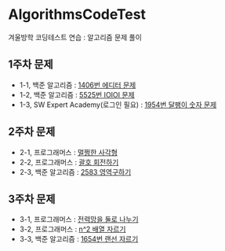 # AlgorithmsCodeTest
겨울방학 코딩테스트 연습 : 알고리즘 문제 풀이 </br>
## 1주차 문제
* 1-1, 백준 알고리즘  : [1406번 에디터 문제](https://www.acmicpc.net/problem/1406) </br>
* 1-2, 백준 알고리즘  : [5525번 IOIOI 문제](https://www.acmicpc.net/problem/5525) </br>
* 1-3, SW Expert Academy(로그인 필요) : [1954번 달팽이 숫자 문제](https://swexpertacademy.com/main/code/problem/problemDetail.do?problemLevel=2&contestProbId=AV5PobmqAPoDFAUq&categoryId=AV5PobmqAPoDFAUq&categoryType=CODE&problemTitle=&orderBy=RECOMMEND_COUNT&selectCodeLang=ALL&select-1=2&pageSize=10&pageIndex=1&&&&&&&&&&&&&&&&&&&&) </br>

## 2주차 문제 
* 2-1, 프로그래머스 : [멀쩡한 사각형](https://programmers.co.kr/learn/courses/30/lessons/62048)
* 2-2, 프로그래머스 : [괄호 회전하기](https://programmers.co.kr/learn/courses/30/lessons/76502)
* 2-3, 백준 알고리즘 : [2583 영역구하기](https://www.acmicpc.net/problem/2583)

## 3주차 문제
* 3-1, 프로그래머스 : [전력망을 둘로 나누기](https://programmers.co.kr/learn/courses/30/lessons/86971)
* 3-2, 프로그래머스 : [n^2 배열 자르기](https://programmers.co.kr/learn/courses/30/lessons/87390)
* 3-3, 백준 알고리즘 : [1654번 랜선 자르기](https://www.acmicpc.net/problem/1654)
